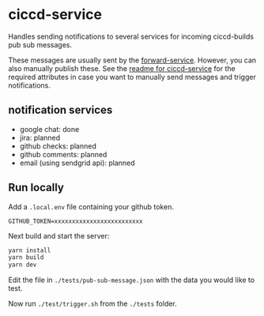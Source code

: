 # ciccd-service

Handles sending notifications to several services for incoming ciccd-builds pub sub messages.

These messages are usually sent by the [forward-service](../forward-service/README.md). However, you can also manually publish these. See the [readme for ciccd-service](../ciccd-service/README.md) for the required attributes in case you want to manually send messages and trigger notifications.

## notification services

- google chat: done
- jira: planned
- github checks: planned
- github comments: planned
- email (using sendgrid api): planned

## Run locally

Add a `.local.env` file containing your github token.

```
GITHUB_TOKEN=xxxxxxxxxxxxxxxxxxxxxxxxx
```

Next build and start the server:

```sh
yarn install
yarn build
yarn dev
```

Edit the file in `./tests/pub-sub-message.json` with the data you would like to test.

Now run `./test/trigger.sh` from the `./tests` folder.